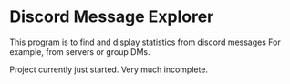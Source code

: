 # Discord Message Explorer

This program is to find and display statistics from discord messages
For example, from servers or group DMs.

Project currently just started. Very much incomplete.
